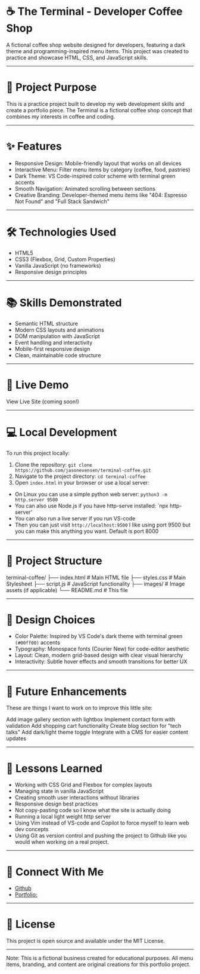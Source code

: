 # ☕ The Terminal - Developer Coffee Shop
A fictional coffee shop website designed for developers, featuring a dark theme and programming-inspired menu items. This project was created to practice and showcase HTML, CSS, and JavaScript skills.

---

# 🎯 Project Purpose
This is a practice project built to develop my web development skills and create a portfolio piece. The Terminal is a fictional coffee shop concept that combines my interests in coffee and coding.

---

# ✨ Features

- Responsive Design: Mobile-friendly layout that works on all devices
- Interactive Menu: Filter menu items by category (coffee, food, pastries)
- Dark Theme: VS Code-inspired color scheme with terminal green accents
- Smooth Navigation: Animated scrolling between sections
- Creative Branding: Developer-themed menu items like "404: Espresso Not Found" and "Full Stack Sandwich"

---

# 🛠️ Technologies Used

- HTML5
- CSS3 (Flexbox, Grid, Custom Properties)
- Vanilla JavaScript (no frameworks)
- Responsive design principles

---

# 📚 Skills Demonstrated

- Semantic HTML structure
- Modern CSS layouts and animations
- DOM manipulation with JavaScript
- Event handling and interactivity
- Mobile-first responsive design
- Clean, maintainable code structure

---

# 🚀 Live Demo
View Live Site (coming soon!)

---

# 💻 Local Development

To run this project locally:

1. Clone the repository: `git clone https://github.com/jasonevensen/terminal-coffee.git`
2. Navigate to the project directory: `cd terminal-coffee`
3. Open `index.html` in your browser or use a local server:
- On Linux you can use a simple python web server: `python3 -m http.server 9500`
- You can also use Node.js if you have http-serve installed: `npx http-server'
- You can also run a live server if you run VS-code
- Then you can just visit `http://localhost:9500` I like using port 9500 but you can make this anything you want. Default is port 8000

---

# 📁 Project Structure

terminal-coffee/
├── index.html          # Main HTML file
├── styles.css          # Main Stylesheet
├── script.js           # JavaScript functionality
├── images/             # Image assets (if applicable)
└── README.md           # This file

---

# 🎨 Design Choices

- Color Palette: Inspired by VS Code's dark theme with terminal green `(#00ff00)` accents
- Typography: Monospace fonts (Courier New) for code-editor aesthetic
- Layout: Clean, modern grid-based design with clear visual hierarchy
- Interactivity: Subtle hover effects and smooth transitions for better UX

---

# 🔮 Future Enhancements

These are things I want to work on to improve this little site:

 Add image gallery section with lightbox
 Implement contact form with validation
 Add shopping cart functionality
 Create blog section for "tech talks"
 Add dark/light theme toggle
 Integrate with a CMS for easier content updates

---

# 📝 Lessons Learned

- Working with CSS Grid and Flexbox for complex layouts
- Managing state in vanilla JavaScript
- Creating smooth user interactions without libraries
- Responsive design best practices
- Not copy-pasting code so I know what the site is actually doing
- Running a local light weight http server
- Using Vim instead of VS-code and Copilot to force myself to learn web dev concepts
- Using Git as version control and pushing the project to Github like you would when working on a real project.

---

# 🤝 Connect With Me

- [Github](https://github.com/jasonevensen)
- [Portfolio:](https://jasonevensen.com)

---

# 📄 License
This project is open source and available under the MIT License.

---

Note: This is a fictional business created for educational purposes. All menu items, branding, and content are original creations for this portfolio project.

